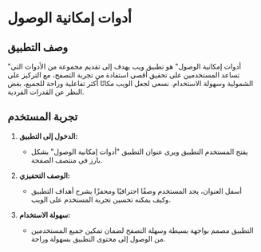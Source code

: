 # أدوات إمكانية الوصول

## وصف التطبيق

"أدوات إمكانية الوصول" هو تطبيق ويب يهدف إلى تقديم مجموعة من الأدوات التي تساعد المستخدمين على تحقيق أقصى استفادة من تجربة التصفح، مع التركيز على الشمولية وسهولة الاستخدام. نسعى لجعل الويب مكانًا أكثر تفاعلية وراحة للجميع، بغض النظر عن القدرات الفردية.

## تجربة المستخدم

1. **الدخول إلى التطبيق:**
   - يفتح المستخدم التطبيق ويرى عنوان التطبيق "أدوات إمكانية الوصول" بشكل بارز في منتصف الصفحة.

2. **الوصف التحفيزي:**
   - أسفل العنوان، يجد المستخدم وصفًا احترافيًا ومحفزًا يشرح أهداف التطبيق وكيف يمكنه تحسين تجربة المستخدم على الويب.

3. **سهولة الاستخدام:**
   - التطبيق مصمم بواجهة بسيطة وسهلة التصفح لضمان تمكين جميع المستخدمين من الوصول إلى محتوى التطبيق بسهولة وراحة.